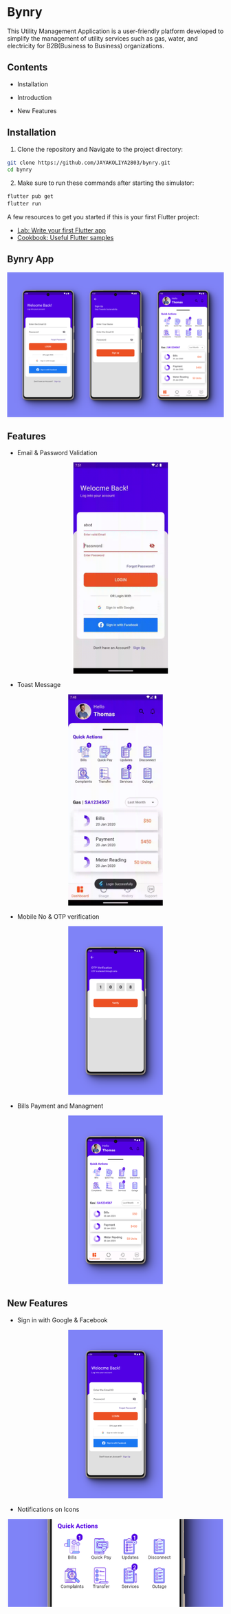 # Bynry 

This Utility Management Application is a user-friendly platform developed to simplify the management of utility services such as gas, water, and electricity for B2B(Business to Business) organizations.
## Contents
- Installation

- Introduction

- New Features

## Installation
1. Clone the repository and Navigate to the project directory:
```bash
git clone https://github.com/JAYAKOLIYA2803/bynry.git
cd bynry
```
2. Make sure to run these commands after starting the simulator:
```bash
flutter pub get
flutter run
```

A few resources to get you started if this is your first Flutter project:

- [Lab: Write your first Flutter app](https://docs.flutter.dev/get-started/codelab)
- [Cookbook: Useful Flutter samples](https://docs.flutter.dev/cookbook)

## Bynry App
<p align="center">
  <img width="900" src="https://github.com/JAYAKOLIYA2803/bynry/blob/main/assets/images/440shots_so.png" alt="Bynary App">
</p>

## Features
- Email & Password Validation
  <p align="center">
  <img  width="220" src="https://github.com/JAYAKOLIYA2803/bynry/blob/main/assets/images/SSB_error.gif" >
</p>

- Toast Message
 <p align="center">
  <img width="220" src="https://github.com/JAYAKOLIYA2803/bynry/blob/main/assets/images/SSB_login_toast.gif" >
</p>

- Mobile No & OTP verification
<p align="center">
  <img width="220" src="https://github.com/JAYAKOLIYA2803/bynry/blob/main/assets/images/971shots_so.png" >
</p>

- Bills Payment and Managment
<p align="center">
  <img width="220" src="https://github.com/JAYAKOLIYA2803/bynry/blob/main/assets/images/131shots_so.png" >
</p>
  
## New Features
- Sign in with Google & Facebook
<p align="center">
  <img width="220" src="https://github.com/JAYAKOLIYA2803/bynry/blob/main/assets/images/142shots_so.png" >
</p>

- Notifications on Icons
<p align="center">
  <img width="500" src="https://github.com/JAYAKOLIYA2803/bynry/blob/main/assets/images/131shotss_so.png" >
</p>
